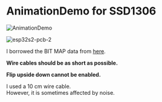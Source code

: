 # AnimationDemo for SSD1306

![AnimationDemo](https://user-images.githubusercontent.com/6020549/165405896-e37ff7f1-f118-4090-95e9-6f940989c6a4.JPG)

![esp32s2-pcb-2](https://github.com/nopnop2002/esp-idf-ssd1306/assets/6020549/546f0fe8-c565-4b58-8edf-6f9a644f0f5f)

I borrowed the BIT MAP data from [here](https://www.mischianti.org/2021/07/14/ssd1306-oled-display-draw-images-splash-and-animations-2/).   

__Wire cables should be as short as possible.__   

__Flip upside down cannot be enabled.__   

I used a 10 cm wire cable.   
However, it is sometimes affected by noise.   

